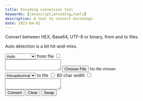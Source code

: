 ```yaml
---
title: Encoding conversion tool
keywords: [javascript,encoding,tools]
description: A tool to convert encodings
date: 2023-04-02
---
```


Convert between HEX, Base64, UTF-8 or binary, from and to files.

<!--more-->

Auto detection is a bit hit-and-miss.

<form>
<select id="srcType">
  <option value="auto">Auto</option>
  <option value="hex">Hexadecimal</option>
  <option value="base64">Base64</option>
  <option value="utf8">UTF-8</option>
  <option value="bin">Binary</option>
  <option value="array">Binary array</option>
</select>
<label>from file <input type="checkbox" id="srcIsFile" value="1" /></label>
<br>
<textarea id="src" class="textarea textarea--code"></textarea>
<input type="file" id="srcFile"></input>
<br>
<select id="dstType">
  <option value="hex">Hexadecimal</option>
  <option value="base64">Base64</option>
  <option value="utf8">UTF-8</option>
  <option value="array">Byte array</option>
  <option value="bits">Bits</option>
</select>
<label>to file <input type="checkbox" id="dstIsFile" value="1" /></label>
<label>80 char width <input type="checkbox" id="fixedWidth" value="1" /></label>
<br>
<textarea id="dst" class="textarea textarea--code"></textarea>
<br>
<button id="convert">Convert</button>
<button id="srcReset">Clear</button>
<button id="swap">Swap</button>
</form>

<script>
var base64Regexp = /^([0-9a-z+/]{4})*(([0-9a-z+/]{2}==)|([0-9a-z+/]{3}=))?$/i
var hexRegexp = /^([0-9a-f][0-9a-f])+$/i

// Convert hex to Uint8 array
var hexToBytes = function (hex) {
  var bytes = []
  for (var c = 0; c < hex.length; c += 2) {
    bytes.push(parseInt(hex.substr(c, 2), 16))
  }
  return new Uint8Array(bytes)
}

// Convert Uint8 array to hex
var bytesToHex = function (bytes) {
  if (!bytes.length) {
    throw new TypeError('Typed array required')
  }
  var hex = []
  for (var i = 0; i < bytes.length; i += 1) {
    hex.push((bytes[i] >>> 4).toString(16))
    hex.push((bytes[i] & 0xF).toString(16))
  }
  return hex.join('')
}

// Convert string to Uint8 array
var strToBytes = function (str) {
  var encoder = new TextEncoder()
  return encoder.encode(str)
}

// Convert Uint8 array to string
var bytesToStr = function (bytes) {
  var decoder = new TextDecoder()
  return decoder.decode(bytes)
}

var bytesToBits = function (bytes) {
  var out = ''
  for (var i = 0; i < bytes.length; ++i) {
    if (i > 0) {
      out += ' '
    }
    var b = bytes[i]
    if (b < 0 || b > 255) {
      throw new Error('Invalid byte value')
    }
    for (var j = 7; j > -1; --j) {
      out += 0x01 & (b >> j);
    }
  }
  return out
}

var bytesToBase64 = function (bytes) {
  var base64 = ''
  var encodings = 'ABCDEFGHIJKLMNOPQRSTUVWXYZabcdefghijklmnopqrstuvwxyz0123456789+/'
  bytes = new Uint8Array(bytes)
  var byteLength = bytes.byteLength
  var byteRemainder = byteLength % 3
  var mainLength = byteLength - byteRemainder
  var a, b, c, d
  var chunk

  // Main loop deals with bytes in chunks of 3
  for (var i = 0; i < mainLength; i = i + 3) {
    // Combine the three bytes into a single integer
    chunk = (bytes[i] << 16) | (bytes[i + 1] << 8) | bytes[i + 2]

    // Use bitmasks to extract 6-bit segments from the triplet
    // 16515072 = (2^6 - 1) << 18
    a = (chunk & 16515072) >> 18
    // 258048   = (2^6 - 1) << 12
    b = (chunk & 258048) >> 12
    // 4032     = (2^6 - 1) << 6
    c = (chunk & 4032) >> 6
    // 63       = 2^6 - 1
    d = chunk & 63

    // Convert the raw binary segments to the appropriate ASCII encoding
    base64 += encodings[a] + encodings[b] + encodings[c] + encodings[d]
  }

  // Deal with the remaining bytes and padding
  if (byteRemainder === 1) {
    chunk = bytes[mainLength]
    // 252 = (2^6 - 1) << 2
    a = (chunk & 252) >> 2
    // Set the 4 least significant bits to zero
    // 3   = 2^2 - 1
    b = (chunk & 3) << 4
    base64 += encodings[a] + encodings[b] + '=='
  } else if (byteRemainder === 2) {
    chunk = (bytes[mainLength] << 8) | bytes[mainLength + 1]
    // 64512 = (2^6 - 1) << 10
    a = (chunk & 64512) >> 10
    // 1008 = (2^6 - 1) << 4
    b = (chunk & 1008) >> 4
    // Set the 2 least significant bits to zero
    // 15 = 2^4 - 1
    c = (chunk & 15) << 2
    base64 += encodings[a] + encodings[b] + encodings[c] + '='
  }
  return base64
}

var base64ToBytes = function (input) {
  var encodings = 'ABCDEFGHIJKLMNOPQRSTUVWXYZabcdefghijklmnopqrstuvwxyz0123456789+/='

  var lkey = encodings.indexOf(input.charAt(input.length - 1))
  if (lkey === 64) {
    input = input.substring(0, input.length - 1)
  }

  var bytes = parseInt((input.length / 4) * 3, 10)

  var chr1, chr2, chr3
  var enc1, enc2, enc3, enc4
  var j = 0

  var out = new Uint8Array(bytes)

  input = input.replace(/[^A-Za-z0-9+/=]/g, '')

  for (var i = 0; i < bytes; i += 3) {
    // Get the 3 octects in 4 ascii chars
    enc1 = encodings.indexOf(input.charAt(j++))
    enc2 = encodings.indexOf(input.charAt(j++))
    enc3 = encodings.indexOf(input.charAt(j++))
    enc4 = encodings.indexOf(input.charAt(j++))

    chr1 = (enc1 << 2) | (enc2 >> 4)
    chr2 = ((enc2 & 15) << 4) | (enc3 >> 2)
    chr3 = ((enc3 & 3) << 6) | enc4

    out[i] = chr1
    if (enc3 !== 64) out[i + 1] = chr2
    if (enc4 !== 64) out[i + 2] = chr3
  }

  return out
}

// Present download of byte array
var bytesToFile = function (data) {
  document.location = 'data:Application/octet-stream,' + encodeURIComponent(data)
}

var srcEl = document.getElementById('src')
var srcIsFileEl = document.getElementById('srcIsFile')
var srcFileEl = document.getElementById('srcFile')
var dstEl = document.getElementById('dst')
var srcTypeEl = document.getElementById('srcType')
var dstTypeEl = document.getElementById('dstType')
var dstIsFileEl = document.getElementById('dstIsFile')

// Output data as requested
var output = function (data) {
  var dstType = dstTypeEl.options[dstTypeEl.selectedIndex].value
  //console.log('Input data', data)
  console.log('Output set to', dstType)
  var fixedWidth = document.getElementById('fixedWidth').checked
  var out
  if (dstType === 'utf8') {
    out = bytesToStr(data)
  } else if (dstType === 'hex') {
    out = bytesToHex(data)
  } else if (dstType === 'base64') {
    out = bytesToBase64(data)
  } else if (dstType === 'array') {
    out = data.toString().split(',').join(', ')
  } else if (dstType === 'bits') {
    out = bytesToBits(data)
  }
  if (fixedWidth) {
    out = out.replace(/(.{80})/g, '$1\n')
  }
  // console.log('Output data', out)
  if (dstIsFileEl.checked) {
    bytesToFile(out)
  } else {
    dstEl.value = out
  }
}

// Import data to Uint8 array
var convert = function (evt) {
  evt.preventDefault()

  var srcType = srcTypeEl.options[srcTypeEl.selectedIndex].value
  console.log('Source set to', srcType)

  if (srcType === 'auto') {
    if (base64Regexp.test(srcEl.value)) {
      console.log('Could be base64')
      srcType = 'base64'
    }
    if (hexRegexp.test(srcEl.value)) {
      console.log('Could be hex')
      srcType = 'hex'
    }
    if (srcEl.value[0] == '[') {
      console.log('Could be binary array')
      srcType = 'array'
    }
  }

  // This is the default
  var convertFunc = function (src) {
      output(strToBytes(src))
  }

  if (srcType === 'hex') {
    convertFunc = function (src) {
      // Strip unknown chars
      src = src.replace(/[^0-9a-f]/gi, '')
      output(hexToBytes(src))
    }
  } else if (srcType === 'base64') {
    convertFunc = function (src) {
      // Strip unknown chars
      src = src.replace(/[^0-9a-z+/=]/gi, '')
      output(base64ToBytes(src))
    }
  } else if (srcType === 'utf8') {
    convertFunc = function (src) {
      output(strToBytes(src))
    }
  } else if (srcType === 'bin') {
    convertFunc = function (src) {
      output(src)
    }
  } else if (srcType === 'array') {
    convertFunc = function (src) {
      src = src.replace(/[\[\]]/g, '').split(/[\s,]/).map(x => parseInt(x))
      output(src)
    }
  }

  if (srcIsFileEl.checked) {
    var file = srcFileEl.files[0]
    var reader = new window.FileReader()
    reader.onload = function (e) {
      convertFunc(new Uint8Array(e.target.result))
    }
    reader.readAsArrayBuffer(file)
  } else {
    convertFunc(srcEl.value)
  }
}

// DOM manipulation
document.getElementById('convert').addEventListener('click', convert)
var srcReset = document.getElementById('srcReset')
srcReset.addEventListener('click', function () {
  srcEl.value = ''
})
var swap = document.getElementById('swap')
swap.addEventListener('click', function (evt) {
  evt.preventDefault()
  var tmp = srcEl.value
  srcEl.value = dstEl.value
  dstEl.value = tmp
})
srcIsFileEl.addEventListener('change', function () {
  if (srcIsFileEl.checked) {
    srcEl.style.display = 'none'
    srcFileEl.style.display = 'block'
  } else {
    srcEl.style.display = 'block'
    srcFileEl.style.display = 'none'
  }
})
srcIsFileEl.dispatchEvent(new window.Event('change'))

dstTypeEl.addEventListener('change', function () {
  var dstType = dstTypeEl.options[dstTypeEl.selectedIndex].value
  if (dstType === 'file') {
    dstEl.style.display = 'none'
  } else {
    dstEl.style.display = 'block'
  }
})
dstTypeEl.dispatchEvent(new window.Event('change'))
</script>
